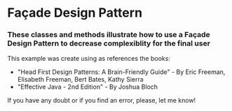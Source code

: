 # Façade Design Pattern

### These classes and methods illustrate how to use a Façade Design Pattern to decrease complexiblity for the final user

This example was create using as references the books:
* "Head First Design Patterns: A Brain-Friendly Guide"  - By Eric Freeman, Elisabeth Freeman, Bert Bates, Kathy Sierra
* "Effective Java - 2nd Edition" - By Joshua Bloch

If you have any doubt or if you find an error, please, let me know!